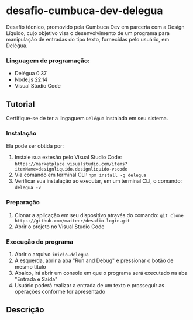 # desafio-cumbuca-dev-delegua

Desafio técnico, promovido pela Cumbuca Dev em parceria com a Design Líquido, cujo objetivo visa o desenvolvimento de um programa para manipulação de entradas do tipo texto, fornecidas pelo usuário, em Delégua.

### Linguagem de programação:
* Delégua 0.37
* Node.js 22.14
* Visual Studio Code

## Tutorial
Certifique-se de ter a lingaguem `Delégua` instalada em seu sistema.

### Instalação
Ela pode ser obtida por:
1. Instale sua extesão pelo Visual Studio Code: `https://marketplace.visualstudio.com/items?itemName=designliquido.designliquido-vscode`
2. Via comando em terminal CLI: `npm install -g delegua`
3. Verificar sua instalação ao executar, em um terminal CLI, o comando: `delegua -v` 

### Preparação
1. Clonar a aplicação em seu dispositivo através do comando: `git clone https://github.com/maitecr/desafio-login.git`
2. Abrir o projeto no Visual Studio Code

### Execução do programa
1. Abrir o arquivo `inicio.delegua`
2. À esquerda, abrir a aba "Run and Debug" e pressionar o botão de mesmo título
3. Abaixo, irá abrir um console em que o programa será executado na aba "Entrada e Saída"
4. Usuário poderá realizar a entrada de um texto e prosseguir as operações conforme for apresentado 

## Descrição

